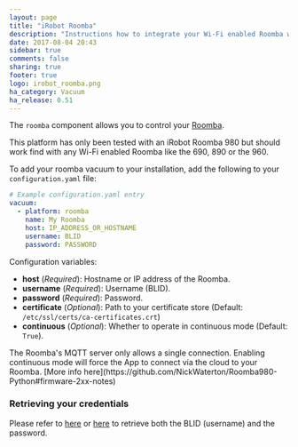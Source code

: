 ```yaml
---
layout: page
title: "iRobot Roomba"
description: "Instructions how to integrate your Wi-Fi enabled Roomba within Home Assistant."
date: 2017-08-04 20:43
sidebar: true
comments: false
sharing: true
footer: true
logo: irobot_roomba.png
ha_category: Vacuum
ha_release: 0.51
---
```


The `roomba` component allows you to control your [Roomba](http://www.irobot.com/For-the-Home/Vacuuming/Roomba.aspx).

<p class='note'>
This platform has only been tested with an iRobot Roomba 980 but should work find
with any Wi-Fi enabled Roomba like the 690, 890 or the 960.
</p>

To add your roomba vacuum to your installation, add the following to your `configuration.yaml` file:

```yaml
# Example configuration.yaml entry
vacuum:
  - platform: roomba
    name: My Roomba
    host: IP_ADDRESS_OR_HOSTNAME
    username: BLID
    password: PASSWORD
```

Configuration variables:

- **host** (*Required*): Hostname or IP address of the Roomba.
- **username** (*Required*): Username (BLID).
- **password** (*Required*): Password.
- **certificate** (*Optional*): Path to your certificate store (Default: `/etc/ssl/certs/ca-certificates.crt`)
- **continuous** (*Optional*): Whether to operate in continuous mode (Default: `True`).

<p class='note'>
The Roomba's MQTT server only allows a single connection. Enabling continuous
mode will force the App to connect via the cloud to your Roomba. [More info here](https://github.com/NickWaterton/Roomba980-Python#firmware-2xx-notes)
</p>

### Retrieving your credentials

Please refer to [here](https://github.com/NickWaterton/Roomba980-Python#how-to-get-your-usernameblid-and-password) or [here](https://github.com/koalazak/dorita980#how-to-get-your-usernameblid-and-password) to retrieve both the BLID (username) and the password.
